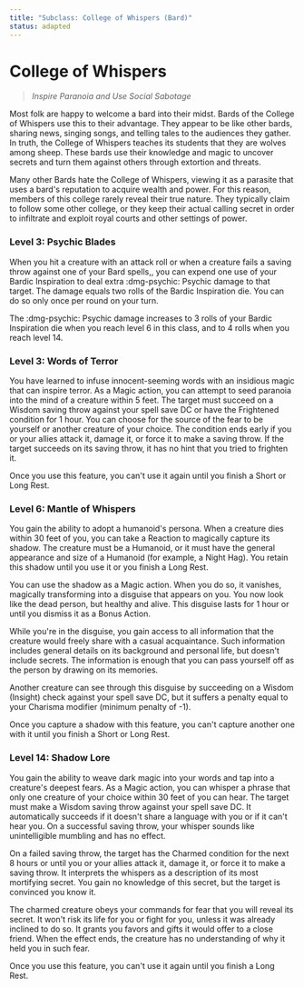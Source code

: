 ```yaml
---
title: "Subclass: College of Whispers (Bard)"
status: adapted
---
```


<p style="display:none">
Inspire Paranoia and Use Social Sabotage.
</p>

# College of Whispers

> *Inspire Paranoia and Use Social Sabotage*

Most folk are happy to welcome a bard into their midst. Bards of the College of Whispers use this to their advantage. They appear to be like other bards, sharing news, singing songs, and telling tales to the audiences they gather. In truth, the College of Whispers teaches its students that they are wolves among sheep. These bards use their knowledge and magic to uncover secrets and turn them against others through extortion and threats.

Many other Bards hate the College of Whispers, viewing it as a parasite that uses a bard's reputation to acquire wealth and power. For this reason, members of this college rarely reveal their true nature. They typically claim to follow some other college, or they keep their actual calling secret in order to infiltrate and exploit royal courts and other settings of power.

### Level 3: Psychic Blades

When you hit a creature with an attack roll or when a creature fails a saving throw against one of your Bard spells,, you can expend one use of your Bardic Inspiration to deal extra :dmg-psychic: Psychic damage to that target. The damage equals two rolls of the Bardic Inspiration die. You can do so only once per round on your turn.

The :dmg-psychic: Psychic damage increases to 3 rolls of your Bardic Inspiration die when you reach level 6 in this class, and to 4 rolls when you reach level 14.

### Level 3: Words of Terror

You have learned to infuse innocent-seeming words with an insidious magic that can inspire terror. As a Magic action, you can attempt to seed paranoia into the mind of a creature within 5 feet. The target must succeed on a Wisdom saving throw against your spell save DC or have the Frightened condition for 1 hour. You can choose for the source of the fear to be yourself or another creature of your choice. The condition ends early if you or your allies attack it, damage it, or force it to make a saving throw. If the target succeeds on its saving throw, it has no hint that you tried to frighten it.

Once you use this feature, you can't use it again until you finish a Short or Long Rest.

### Level 6: Mantle of Whispers

You gain the ability to adopt a humanoid's persona. When a creature dies within 30 feet of you, you can take a Reaction to magically capture its shadow. The creature must be a Humanoid, or it must have the general appearance and size of a Humanoid (for example, a Night Hag). You retain this shadow until you use it or you finish a Long Rest.

You can use the shadow as a Magic action. When you do so, it vanishes, magically transforming into a disguise that appears on you. You now look like the dead person, but healthy and alive. This disguise lasts for 1 hour or until you dismiss it as a Bonus Action.

While you're in the disguise, you gain access to all information that the creature would freely share with a casual acquaintance. Such information includes general details on its background and personal life, but doesn't include secrets. The information is enough that you can pass yourself off as the person by drawing on its memories.

Another creature can see through this disguise by succeeding on a Wisdom (Insight) check against your spell save DC, but it suffers a penalty equal to your Charisma modifier (minimum penalty of -1).

Once you capture a shadow with this feature, you can't capture another one with it until you finish a Short or Long Rest.

### Level 14: Shadow Lore

You gain the ability to weave dark magic into your words and tap into a creature's deepest fears. As a Magic action, you can whisper a phrase that only one creature of your choice within 30 feet of you can hear. The target must make a Wisdom saving throw against your spell save DC. It automatically succeeds if it doesn't share a language with you or if it can't hear you. On a successful saving throw, your whisper sounds like unintelligible mumbling and has no effect.

On a failed saving throw, the target has the Charmed condition for the next 8 hours or until you or your allies attack it, damage it, or force it to make a saving throw. It interprets the whispers as a description of its most mortifying secret. You gain no knowledge of this secret, but the target is convinced you know it.

The charmed creature obeys your commands for fear that you will reveal its secret. It won't risk its life for you or fight for you, unless it was already inclined to do so. It grants you favors and gifts it would offer to a close friend. When the effect ends, the creature has no understanding of why it held you in such fear.

Once you use this feature, you can't use it again until you finish a Long Rest.


